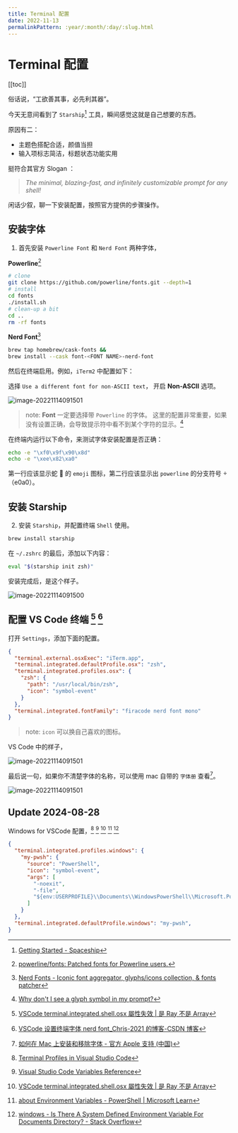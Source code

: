 ```yaml
---
title: Terminal 配置
date: 2022-11-13
permalinkPattern: :year/:month/:day/:slug.html
---
```


<!--
 * @Author: rich1e
 * @Date: 2022-11-13 16:01:04
 * @LastEditors: rich1e
 * @LastEditTime: 2022-11-14 09:52:46
-->

# Terminal 配置

[[toc]]

俗话说，“工欲善其事，必先利其器”。

今天无意间看到了 `Starship`[^1] 工具，瞬间感觉这就是自己想要的东西。

原因有二：

- 主题色搭配合适，颜值当担
- 输入项标志简洁，标题状态功能实用

挺符合其官方 Slogan ：

> _The minimal, blazing-fast, and infinitely customizable prompt for any shell!_

闲话少叙，聊一下安装配置，按照官方提供的步骤操作。

## 安装字体

1. 首先安装 `Powerline Font` 和 `Nerd Font` 两种字体，

**Powerline**[^2]

```sh
# clone
git clone https://github.com/powerline/fonts.git --depth=1
# install
cd fonts
./install.sh
# clean-up a bit
cd ..
rm -rf fonts
```

**Nerd Font**[^3]

```sh
brew tap homebrew/cask-fonts &&
brew install --cask font-<FONT NAME>-nerd-font
```

然后在终端启用。例如，`iTerm2` 中配置如下：

选择 `Use a different font for non-ASCII text`， 开启 **Non-ASCII** 选项。

![image-20221114091501](@images\workspace\terminal-config\image-20221114091501.png)

> note: **Font** 一定要选择带 `Powerline` 的字体。
> 这里的配置非常重要，如果没有设置正确，会导致提示符中看不到某个字符的显示。[^4]

在终端内运行以下命令，来测试字体安装配置是否正确：

```sh
echo -e "\xf0\x9f\x90\x8d"
echo -e "\xee\x82\xa0"
```

第一行应该显示蛇 🐍 的 `emoji` 图标，第二行应该显示出 `powerline` 的分支符号  （e0a0）。

## 安装 Starship

2. 安装 `Starship`，并配置终端 `Shell` 使用。

```sh
brew install starship
```

在 `~/.zshrc` 的最后，添加以下内容：

```sh
eval "$(starship init zsh)"
```

安装完成后，是这个样子。

![image-20221114091500](@images\workspace\terminal-config\image-20221114091500.png)

## 配置 VS Code 终端 [^5] [^6]

打开 `Settings`，添加下面的配置。

```json
{
  "terminal.external.osxExec": "iTerm.app",
  "terminal.integrated.defaultProfile.osx": "zsh",
  "terminal.integrated.profiles.osx": {
    "zsh": {
      "path": "/usr/local/bin/zsh",
      "icon": "symbol-event"
    }
  },
  "terminal.integrated.fontFamily": "firacode nerd font mono"
}
```

> note: `icon` 可以换自己喜欢的图标。

VS Code 中的样子，

![image-20221114091501](@images\workspace\terminal-config\image-20221114091502.png)

最后说一句，如果你不清楚字体的名称，可以使用 mac 自带的 `字体册` 查看[^7]。

![image-20221114091501](@images\workspace\terminal-config\image-20221114091503.png)

## Update 2024-08-28

Windows for VSCode 配置，[^8] [^9] [^10] [^11] [^12]

```json
{
  "terminal.integrated.profiles.windows": {
    "my-pwsh": {
      "source": "PowerShell",
      "icon": "symbol-event",
      "args": [
        "-noexit",
        "-file",
        "${env:USERPROFILE}\\Documents\\WindowsPowerShell\\Microsoft.PowerShell_profile.ps1"
      ]
    }
  },
  "terminal.integrated.defaultProfile.windows": "my-pwsh",
}
```

[^1]: [Getting Started - Spaceship](https://spaceship-prompt.sh/getting-started/)
[^2]: [powerline/fonts: Patched fonts for Powerline users.](https://github.com/powerline/fonts)
[^3]: [Nerd Fonts - Iconic font aggregator, glyphs/icons collection, & fonts patcher](https://www.nerdfonts.com/font-downloads)
[^4]: [Why don't I see a glyph symbol in my prompt?](https://starship.rs/faq/#why-don-t-i-see-a-glyph-symbol-in-my-prompt)
[^5]: [VSCode terminal.integrated.shell.osx 屬性失效 | 是 Ray 不是 Array](https://israynotarray.com/vscode/20210927/2674618084/)
[^6]: [VSCode 设置终端字体 nerd font_Chris-2021 的博客-CSDN 博客](https://blog.csdn.net/m0_37169880/article/details/114262312)
[^7]: [如何在 Mac 上安装和移除字体 - 官方 Apple 支持 (中国)](https://support.apple.com/zh-cn/HT201749)
[^8]: [Terminal Profiles in Visual Studio Code](https://code.visualstudio.com/docs/terminal/profiles)
[^9]: [Visual Studio Code Variables Reference](https://code.visualstudio.com/docs/editor/variables-reference#_predefined-variables)
[^10]: [VSCode terminal.integrated.shell.osx 屬性失效 | 是 Ray 不是 Array](https://israynotarray.com/vscode/20210927/2674618084/)
[^11]: [about Environment Variables - PowerShell | Microsoft Learn](https://learn.microsoft.com/en-us/powershell/module/microsoft.powershell.core/about/about_environment_variables?view=powershell-7.4)
[^12]: [windows - Is There A System Defined Environment Variable For Documents Directory? - Stack Overflow](https://stackoverflow.com/questions/3492920/is-there-a-system-defined-environment-variable-for-documents-directory)

